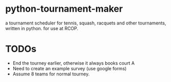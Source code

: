 # python-tournament-maker
a tournament scheduler for tennis, squash, racquets and other tournaments, written in python. for use at RCOP.

# TODOs
* End the tourney earlier, otherwise it always books court A
* Need to create an example survey (use google forms)
* Assume 8 teams for normal tourney.
